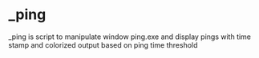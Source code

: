 # _ping
_ping is script to manipulate window ping.exe and display pings with time stamp and colorized output based on ping time threshold 
